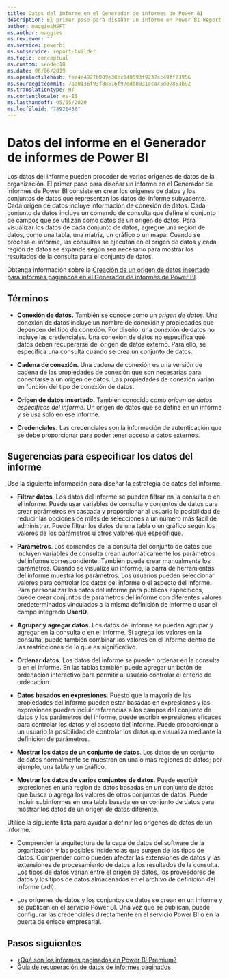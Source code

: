```yaml
---
title: Datos del informe en el Generador de informes de Power BI
description: El primer paso para diseñar un informe en Power BI Report Builder consiste en crear orígenes de datos y conjuntos de datos que representan los datos del informe subyacentes.
author: maggiesMSFT
ms.author: maggies
ms.reviewer: ''
ms.service: powerbi
ms.subservice: report-builder
ms.topic: conceptual
ms.custom: seodec18
ms.date: 06/06/2019
ms.openlocfilehash: fea4e4927b009e30bc040593f9237cc49ff73956
ms.sourcegitcommit: 7aa0136f93f88516f97ddd8031ccac5d07863b92
ms.translationtype: HT
ms.contentlocale: es-ES
ms.lasthandoff: 05/05/2020
ms.locfileid: "78921456"
---
```

# <a name="report-data-in-power-bi-report-builder"></a>Datos del informe en el Generador de informes de Power BI

Los datos del informe pueden proceder de varios orígenes de datos de la organización. El primer paso para diseñar un informe en el Generador de informes de Power BI consiste en crear los orígenes de datos y los conjuntos de datos que representan los datos del informe subyacente. Cada origen de datos incluye información de conexión de datos. Cada conjunto de datos incluye un comando de consulta que define el conjunto de campos que se utilizan como datos de un origen de datos. Para visualizar los datos de cada conjunto de datos, agregue una región de datos, como una tabla, una matriz, un gráfico o un mapa. Cuando se procesa el informe, las consultas se ejecutan en el origen de datos y cada región de datos se expande según sea necesario para mostrar los resultados de la consulta para el conjunto de datos.  

Obtenga información sobre la [Creación de un origen de datos insertado para informes paginados en el Generador de informes de Power BI](paginated-reports-embedded-data-source.md).


##  <a name="terms"></a><a name="BkMk_ReportDataTerms"></a> Términos  
  
- **Conexión de datos.** También se conoce como un *origen de datos*. Una conexión de datos incluye un nombre de conexión y propiedades que dependen del tipo de conexión. Por diseño, una conexión de datos no incluye las credenciales. Una conexión de datos no especifica qué datos deben recuperarse del origen de datos externo. Para ello, se especifica una consulta cuando se crea un conjunto de datos.  
  
- **Cadena de conexión.** Una cadena de conexión es una versión de cadena de las propiedades de conexión que son necesarias para conectarse a un origen de datos. Las propiedades de conexión varían en función del tipo de conexión de datos.  
  
- **Origen de datos insertado.** También conocido como *origen de datos específicos del informe*. Un origen de datos que se define en un informe y se usa solo en ese informe.  
  
- **Credenciales.** Las credenciales son la información de autenticación que se debe proporcionar para poder tener acceso a datos externos.  
  
##  <a name="tips-for-specifying-report-data"></a><a name="BkMk_ReportDataTips"></a> Sugerencias para especificar los datos del informe

 Use la siguiente información para diseñar la estrategia de datos del informe.  
  
- **Filtrar datos**. Los datos del informe se pueden filtrar en la consulta o en el informe. Puede usar variables de consulta y conjuntos de datos para crear parámetros en cascada y proporcionar al usuario la posibilidad de reducir las opciones de miles de selecciones a un número más fácil de administrar. Puede filtrar los datos de una tabla o un gráfico según los valores de los parámetros u otros valores que especifique.  
  
- **Parámetros**. Los comandos de la consulta del conjunto de datos que incluyen variables de consulta crean automáticamente los parámetros del informe correspondiente. También puede crear manualmente los parámetros. Cuando se visualiza un informe, la barra de herramientas del informe muestra los parámetros. Los usuarios pueden seleccionar valores para controlar los datos del informe o el aspecto del informe. Para personalizar los datos del informe para públicos específicos, puede crear conjuntos de parámetros del informe con diferentes valores predeterminados vinculados a la misma definición de informe o usar el campo integrado **UserID**. 
  
- **Agrupar y agregar datos**. Los datos del informe se pueden agrupar y agregar en la consulta o en el informe. Si agrega los valores en la consulta, puede también combinar los valores en el informe dentro de las restricciones de lo que es significativo.  
  
- **Ordenar datos**. Los datos del informe se pueden ordenar en la consulta o en el informe. En las tablas también puede agregar un botón de ordenación interactivo para permitir al usuario controlar el criterio de ordenación.  
  
- **Datos basados en expresiones**. Puesto que la mayoría de las propiedades del informe pueden estar basadas en expresiones y las expresiones pueden incluir referencias a los campos del conjunto de datos y los parámetros del informe, puede escribir expresiones eficaces para controlar los datos y el aspecto del informe. Puede proporcionar a un usuario la posibilidad de controlar los datos que visualiza mediante la definición de parámetros.  
  
- **Mostrar los datos de un conjunto de datos**. Los datos de un conjunto de datos normalmente se muestran en una o más regiones de datos; por ejemplo, una tabla y un gráfico.  
  
- **Mostrar los datos de varios conjuntos de datos**. Puede escribir expresiones en una región de datos basadas en un conjunto de datos que busca o agrega los valores de otros conjuntos de datos. Puede incluir subinformes en una tabla basada en un conjunto de datos para mostrar los datos de un origen de datos diferente.  
  
 Utilice la siguiente lista para ayudar a definir los orígenes de datos de un informe.  
  
- Comprender la arquitectura de la capa de datos del software de la organización y las posibles incidencias que surgen de los tipos de datos. Comprender cómo pueden afectar las extensiones de datos y las extensiones de procesamiento de datos a los resultados de la consulta. Los tipos de datos varían entre el origen de datos, los proveedores de datos y los tipos de datos almacenados en el archivo de definición del informe (.rdl).  
  
- Los orígenes de datos y los conjuntos de datos se crean en un informe y se publican en el servicio Power BI. Una vez que se publican, puede configurar las credenciales directamente en el servicio Power BI o en la puerta de enlace empresarial. 

## <a name="next-steps"></a>Pasos siguientes

- [¿Qué son los informes paginados en Power BI Premium?](paginated-reports-report-builder-power-bi.md)  
- [Guía de recuperación de datos de informes paginados](../guidance/report-paginated-data-retrieval.md)
